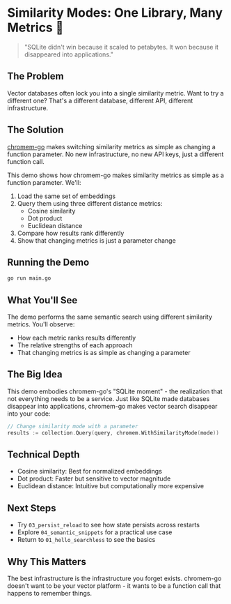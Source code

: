 # Similarity Modes: One Library, Many Metrics 🔄

> "SQLite didn't win because it scaled to petabytes. It won because it disappeared into applications."

## The Problem

Vector databases often lock you into a single similarity metric. Want to try a different one? That's a different database, different API, different infrastructure.

## The Solution

[chromem-go](https://github.com/philippgille/chromem-go) makes switching similarity metrics as simple as changing a function parameter. No new infrastructure, no new API keys, just a different function call.

This demo shows how chromem-go makes similarity metrics as simple as a function parameter. We'll:

1. Load the same set of embeddings
2. Query them using three different distance metrics:
   - Cosine similarity
   - Dot product
   - Euclidean distance
3. Compare how results rank differently
4. Show that changing metrics is just a parameter change

## Running the Demo

```bash
go run main.go
```

## What You'll See

The demo performs the same semantic search using different similarity metrics. You'll observe:

- How each metric ranks results differently
- The relative strengths of each approach
- That changing metrics is as simple as changing a parameter

## The Big Idea

This demo embodies chromem-go's "SQLite moment" - the realization that not everything needs to be a service. Just like SQLite made databases disappear into applications, chromem-go makes vector search disappear into your code:

```go
// Change similarity mode with a parameter
results := collection.Query(query, chromem.WithSimilarityMode(mode))
```

## Technical Depth

- Cosine similarity: Best for normalized embeddings
- Dot product: Faster but sensitive to vector magnitude
- Euclidean distance: Intuitive but computationally more expensive

## Next Steps

- Try `03_persist_reload` to see how state persists across restarts
- Explore `04_semantic_snippets` for a practical use case
- Return to `01_hello_searchless` to see the basics

## Why This Matters

The best infrastructure is the infrastructure you forget exists. chromem-go doesn't want to be your vector platform - it wants to be a function call that happens to remember things.
